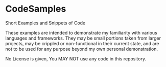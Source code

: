 # CodeSamples
Short Examples and Snippets of Code

These examples are intended to demonstrate my familiarity with various languages and frameworks. They may be small portions taken from larger projects, may be crippled or non-functional in their current state, and are not to be used for any purpose beyond my own personal demonstration.

No License is given, You MAY NOT use any code in this repository.
